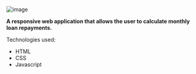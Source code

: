 ![image](https://user-images.githubusercontent.com/57599008/198897020-3981bc0d-a6f1-480d-ad71-303abf8efd97.png)

**A responsive web application that allows the user to calculate monthly loan repayments.**

Technologies used:
  - HTML
  - CSS
  - Javascript

